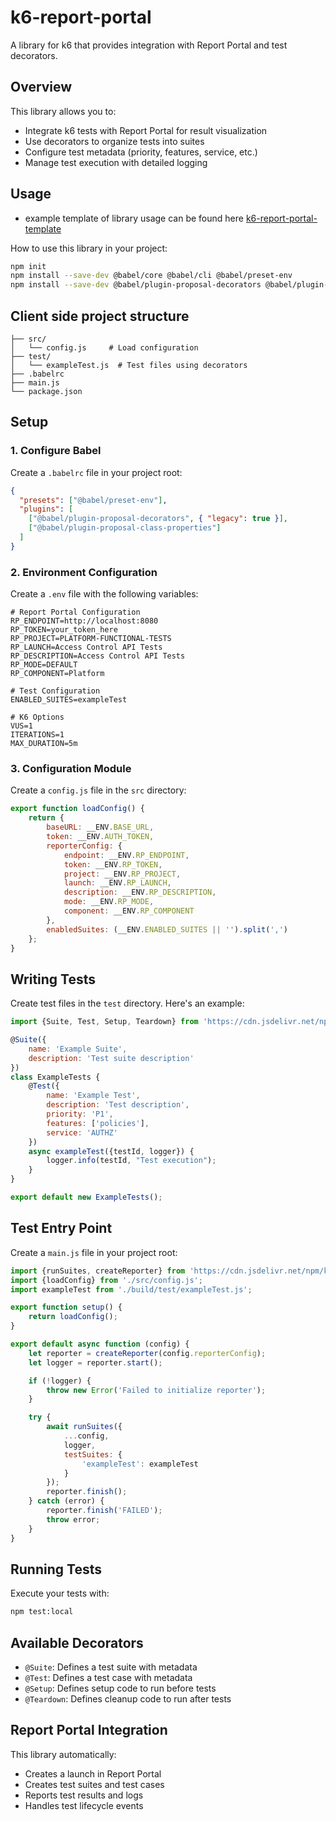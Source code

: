 # k6-report-portal

A library for k6 that provides integration with Report Portal and test decorators.

## Overview

This library allows you to:
- Integrate k6 tests with Report Portal for result visualization
- Use decorators to organize tests into suites
- Configure test metadata (priority, features, service, etc.)
- Manage test execution with detailed logging

## Usage
- example template of library usage can be found here [k6-report-portal-template](https://github.com/cnimbalkar-infoblox/k6-report-portal-template)

How to use this library in your project:

```bash
npm init
npm install --save-dev @babel/core @babel/cli @babel/preset-env
npm install --save-dev @babel/plugin-proposal-decorators @babel/plugin-proposal-class-properties
```

## Client side project structure
```
├── src/
│   └── config.js     # Load configuration
├── test/
│   └── exampleTest.js  # Test files using decorators
├── .babelrc
├── main.js
└── package.json
```

## Setup

### 1. Configure Babel

Create a `.babelrc` file in your project root:

```json
{
  "presets": ["@babel/preset-env"],
  "plugins": [
    ["@babel/plugin-proposal-decorators", { "legacy": true }],
    ["@babel/plugin-proposal-class-properties"]
  ]
}
```

### 2. Environment Configuration

Create a `.env` file with the following variables:

```
# Report Portal Configuration
RP_ENDPOINT=http://localhost:8080
RP_TOKEN=your_token_here
RP_PROJECT=PLATFORM-FUNCTIONAL-TESTS
RP_LAUNCH=Access Control API Tests
RP_DESCRIPTION=Access Control API Tests
RP_MODE=DEFAULT
RP_COMPONENT=Platform

# Test Configuration
ENABLED_SUITES=exampleTest

# K6 Options
VUS=1
ITERATIONS=1
MAX_DURATION=5m
```

### 3. Configuration Module

Create a `config.js` file in the `src` directory:

```js
export function loadConfig() {
    return {
        baseURL: __ENV.BASE_URL,
        token: __ENV.AUTH_TOKEN,
        reporterConfig: {
            endpoint: __ENV.RP_ENDPOINT,
            token: __ENV.RP_TOKEN,
            project: __ENV.RP_PROJECT,
            launch: __ENV.RP_LAUNCH,
            description: __ENV.RP_DESCRIPTION,
            mode: __ENV.RP_MODE,
            component: __ENV.RP_COMPONENT
        },
        enabledSuites: (__ENV.ENABLED_SUITES || '').split(',')
    };
}
```

## Writing Tests

Create test files in the `test` directory. Here's an example:

```js
import {Suite, Test, Setup, Teardown} from 'https://cdn.jsdelivr.net/npm/k6-report-portal@1.0.1/lib/index.min.js';

@Suite({
    name: 'Example Suite',
    description: 'Test suite description'
})
class ExampleTests {
    @Test({
        name: 'Example Test',
        description: 'Test description',
        priority: 'P1',
        features: ['policies'],
        service: 'AUTHZ'
    })
    async exampleTest({testId, logger}) {
        logger.info(testId, "Test execution");
    }
}

export default new ExampleTests();
```

## Test Entry Point

Create a `main.js` file in your project root:

```js
import {runSuites, createReporter} from 'https://cdn.jsdelivr.net/npm/k6-report-portal@1.0.1/lib/index.min.js';
import {loadConfig} from './src/config.js';
import exampleTest from './build/test/exampleTest.js';

export function setup() {
    return loadConfig();
}

export default async function (config) {
    let reporter = createReporter(config.reporterConfig);
    let logger = reporter.start();

    if (!logger) {
        throw new Error('Failed to initialize reporter');
    }

    try {
        await runSuites({
            ...config,
            logger,
            testSuites: {
                'exampleTest': exampleTest
            }
        });
        reporter.finish();
    } catch (error) {
        reporter.finish('FAILED');
        throw error;
    }
}
```

## Running Tests

Execute your tests with:

```bash
npm test:local
```

## Available Decorators

- `@Suite`: Defines a test suite with metadata
- `@Test`: Defines a test case with metadata
- `@Setup`: Defines setup code to run before tests
- `@Teardown`: Defines cleanup code to run after tests

## Report Portal Integration

This library automatically:
- Creates a launch in Report Portal
- Creates test suites and test cases
- Reports test results and logs
- Handles test lifecycle events
